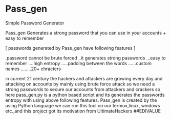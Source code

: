 # Pass_gen
Simple Password Generator

Pass_gen Generates a strong password that you can use
  in your accounts + easy to remember 
  
  [ passwords generated by Pass_gen have following features ]
  
  .password cannot be brute forced
  ..it generates strong passwords
  ...easy to remember
  ....high entropy
  .....padding between the words
  ......custom names
  ........20+ chracters
  
  in current 21 century the hackers and attackers are growing
  every day and attacking on accounts by mainly using brute force
  attack so we need a strong passwords to secure our accounts
  from attackers and crackers so here pass_gen.py is
  a python based script and its generates the passwords entropy with
  using above following features.
  Pass_gen is created by the using Python language we can
  run this tool on our termux,linux, windows etc.,and this
  project got its motivation from UltimateHackers
##EDIVALUE
